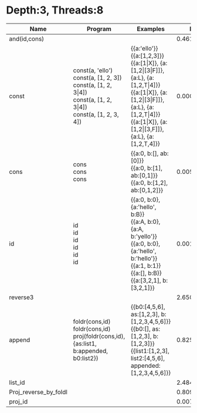 # Depth:3, Threads:8
Name | Program | Examples | Min | Max
--- | --- | --- | ---: | ---:
and(id,cons) |  |  | 0.4612s | 0.4612s
const | const(a, 'ello')<br/>const(a, [1, 2, 3])<br/>const(a, [1, 2, 3\|4])<br/>const(a, [1, 2, 3\|4])<br/>const(a, [1, 2, 3, 4]) | {{a:'ello'}}<br/>{{a:[1,2,3]}}<br/>{{a:[1\|X]}, {a:[1,2\|[3\|F]]}, {a:L}, {a:[1,2,T\|4]}}<br/>{{a:[1\|X]}, {a:[1,2\|[3\|F]]}, {a:L}, {a:[1,2,T\|4]}}<br/>{{a:[1\|X]}, {a:[1,2\|[3,F]]}, {a:L}, {a:[1,2,T,4]}} | 0.0008s | 0.0011s
cons | cons<br/>cons<br/>cons | {{a:0, b:[], ab:[0]}}<br/>{{a:0, b:[1], ab:[0,1]}}<br/>{{a:0, b:[1,2], ab:[0,1,2]}} | 0.0053s | 0.0095s
id | id<br/>id<br/>id<br/>id<br/>id<br/>id | {{a:0, b:0}, {a:'hello', b:B}}<br/>{{a:A, b:0}, {a:A, b:'yello'}}<br/>{{a:0, b:0}, {a:'hello', b:'hello'}}<br/>{{a:1, b:1}}<br/>{{a:[], b:B}}<br/>{{a:[3,2,1], b:[3,2,1]}} | 0.0010s | 0.0051s
reverse3 |  |  | 2.6505s | 2.6505s
append | foldr(cons,id)<br/>foldr(cons,id)<br/>proj(foldr(cons,id),{as:list1, b:appended, b0:list2}) | {{b0:[4,5,6], as:[1,2,3], b:[1,2,3,4,5,6]}}<br/>{{b0:[], as:[1,2,3], b:[1,2,3]}}<br/>{{list1:[1,2,3], list2:[4,5,6], appended:[1,2,3,4,5,6]}} | 0.8258s | 3.1274s
list_id |  |  | 2.4847s | 2.4847s
Proj_reverse_by_foldl |  |  | 0.8094s | 0.8094s
proj_id |  |  | 0.0078s | 0.0078s

